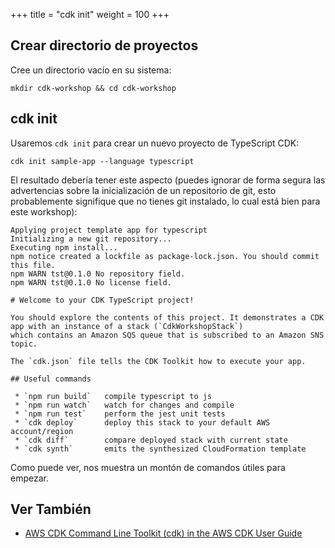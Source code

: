 +++
title = "cdk init"
weight = 100
+++

## Crear directorio de proyectos

Cree un directorio vacío en su sistema:

```
mkdir cdk-workshop && cd cdk-workshop
```

## cdk init

Usaremos `cdk init` para crear un nuevo proyecto de TypeScript CDK:

```
cdk init sample-app --language typescript
```

El resultado debería tener este aspecto (puedes ignorar de forma segura las advertencias sobre la inicialización de un repositorio de git, esto probablemente signifique que no tienes git instalado, lo cual está bien para este workshop):

```
Applying project template app for typescript
Initializing a new git repository...
Executing npm install...
npm notice created a lockfile as package-lock.json. You should commit this file.
npm WARN tst@0.1.0 No repository field.
npm WARN tst@0.1.0 No license field.

# Welcome to your CDK TypeScript project!

You should explore the contents of this project. It demonstrates a CDK app with an instance of a stack (`CdkWorkshopStack`)
which contains an Amazon SQS queue that is subscribed to an Amazon SNS topic.

The `cdk.json` file tells the CDK Toolkit how to execute your app.

## Useful commands

 * `npm run build`   compile typescript to js
 * `npm run watch`   watch for changes and compile
 * `npm run test`    perform the jest unit tests
 * `cdk deploy`      deploy this stack to your default AWS account/region
 * `cdk diff`        compare deployed stack with current state
 * `cdk synth`       emits the synthesized CloudFormation template
```

Como puede ver, nos muestra un montón de comandos útiles para empezar.

## Ver También

- [AWS CDK Command Line Toolkit (cdk) in the AWS CDK User Guide](https://docs.aws.amazon.com/CDK/latest/userguide/tools.html)
